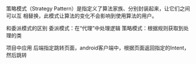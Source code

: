 策略模式（Strategy Pattern）是指定义了算法家族、分别封装起来，让它们之间可以互
相替换，此模式让算法的变化不会影响到使用算法的用户。


和委派模式的区别
委派模式：在“代理”中处理逻辑
策略模式：根据规则获取到处理的类

项目中应用
后端指定跳转页面，android客户端中，根据页面返回指定的Intent，然后跳转